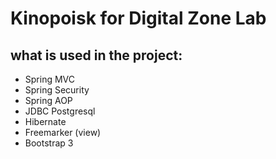 # Kinopoisk for Digital Zone Lab

## what is used in the project:
- Spring MVC
- Spring Security
- Spring AOP
- JDBC Postgresql
- Hibernate
- Freemarker (view)
- Bootstrap 3
